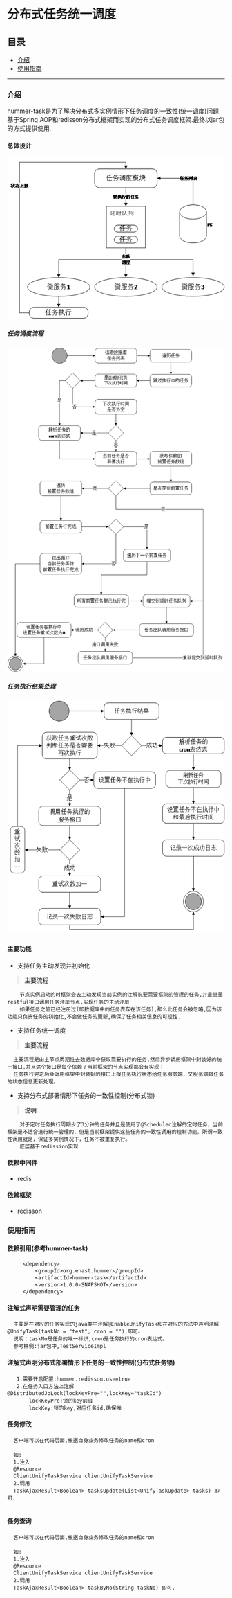 分布式任务统一调度
=
## 目录

 * <a href="#1">介绍</a>
 * <a href="#2">使用指南</a>
 
 * * *
 
 ### <a name="1">介绍</a>
 
hummer-task是为了解决分布式多实例情形下任务调度的一致性(统一调度)问题基于Spring AOP和redisson分布式框架而实现的分布式任务调度框架.最终以jar包的方式提供使用.
 
#### 总体设计
![avatar](../docs/images/unifyTask.png)

##### 任务调度流程
![avatar](../docs/images/unifyTaskSche.png)

##### 任务执行结果处理
![avatar](../docs/images/unifyTaskTry.png)

#### 主要功能

 * 支持任务主动发现并初始化
    
 > <a id="1-1">主要流程</a>
 ```
     节点实例启动的时框架会去主动发现当前实例的注解说要需要框架的管理的任务,并走批量restful接口调用任务注册节点,实现任务的主动注册
     如果任务之前已经注册过(即数据库中的任务表存在该任务),那么此任务会被忽略,因为该功能只负责任务的初始化,不会做任务的更新,确保了任务相关信息的可控性.
 ```
 
 * 支持任务统一调度
 
 > <a id="1-1">主要流程</a>
 
  ```
    主要流程是由主节点周期性去数据库中获取需要执行的任务,然后异步调用框架中封装好的统一接口,并且这个接口是每个依赖了当前框架的节点实现都会有实现；
    任务执行完之后会调用框架中封装好的接口上报任务执行状态给任务服务端，又服务端做任务的状态信息更新处理。
  ```
 
 * 支持分布式部署情形下任务的一致性控制(分布式锁)
     
  > <a id="1-1">说明</a>
  ```
      对于定时任务执行周期少了3分钟的任务并且是使用了@Scheduled注解的定时任务，当前框架是不适合进行统一管理的，但是当前框架提供这些任务的一致性调用的控制功能。所谓一致性调用就是，保证多实例情况下，任务不被重复执行。
      底层基于redission实现
  ```
  
 #### 依赖中间件
 
 * redis
 
 #### 依赖框架
  
 * redisson
  
 ### <a name="2">使用指南</a>
 
 #### 依赖引用(参考hummer-task)
 
  ```
       <dependency>
           <groupId>org.enast.hummer</groupId>
           <artifactId>hummer-task</artifactId>
           <version>1.0.0-SNAPSHOT</version>
       </dependency>
  ```
 
 #### 注解式声明需要管理的任务
  
  ```
    主要是在对应的任务实现的java类中注解@EnableUnifyTask和在对应的方法中声明注解@UnifyTask(taskNo = "test", cron = ""),即可。
    说明：taskNo是任务的唯一标识,cron是任务执行的cron表达式。
    参考样例:jar包中,TestServiceImpl
  ```
 
 #### 注解式声明分布式部署情形下任务的一致性控制(分布式任务锁)
 
 ```
    1.需要开启配置:hummer.redisson.use=true
    2.在任务入口方法上注解@DistributedJoLock(lockKeyPre="",lockKey="taskId")
        lockKeyPre:锁的key前缀
        lockKey:锁的key,对应任务id,确保唯一
 ```
 
 
 #### 任务修改
  
  ```
    客户端可以在代码层面,根据自身业务修改任务的name和cron
    
    如:
    1.注入
    @Resource
    ClientUnifyTaskService clientUnifyTaskService
    2.调用
    TaskAjaxResult<Boolean> tasksUpdate(List<UnifyTaskUpdate> tasks) 即可.
    
  ```
  
   
 #### 任务查询
  
  ```
    客户端可以在代码层面,根据自身业务修改任务的name和cron
    
    如:
    1.注入
    @Resource
    ClientUnifyTaskService clientUnifyTaskService
    2.调用
    TaskAjaxResult<Boolean> taskByNo(String taskNo) 即可.
    
  ```